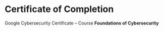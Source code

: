 # Certificate of Completion 

Google Cybersecurity Certificate – Course 
**Foundations of Cybersecurity** 
